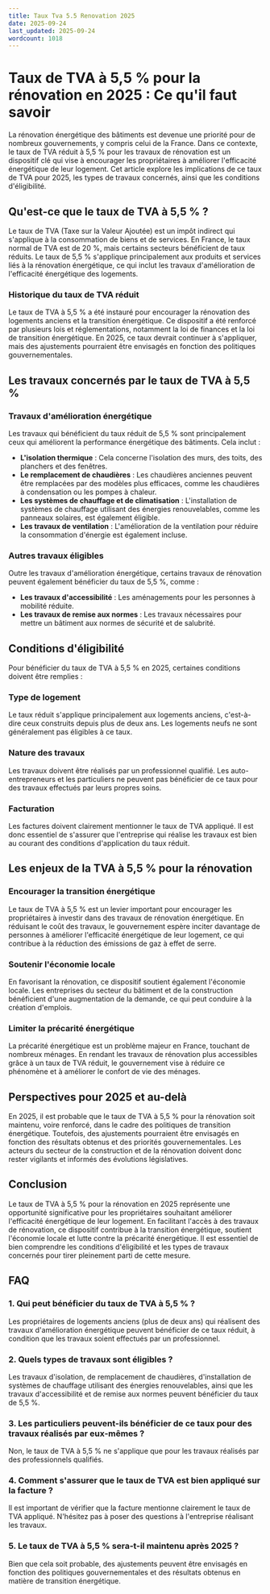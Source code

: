 ```yaml
---
title: Taux Tva 5.5 Renovation 2025
date: 2025-09-24
last_updated: 2025-09-24
wordcount: 1018
---
```


# Taux de TVA à 5,5 % pour la rénovation en 2025 : Ce qu'il faut savoir

La rénovation énergétique des bâtiments est devenue une priorité pour de nombreux gouvernements, y compris celui de la France. Dans ce contexte, le taux de TVA réduit à 5,5 % pour les travaux de rénovation est un dispositif clé qui vise à encourager les propriétaires à améliorer l'efficacité énergétique de leur logement. Cet article explore les implications de ce taux de TVA pour 2025, les types de travaux concernés, ainsi que les conditions d'éligibilité.

## Qu'est-ce que le taux de TVA à 5,5 % ?

Le taux de TVA (Taxe sur la Valeur Ajoutée) est un impôt indirect qui s'applique à la consommation de biens et de services. En France, le taux normal de TVA est de 20 %, mais certains secteurs bénéficient de taux réduits. Le taux de 5,5 % s'applique principalement aux produits et services liés à la rénovation énergétique, ce qui inclut les travaux d'amélioration de l'efficacité énergétique des logements.

### Historique du taux de TVA réduit

Le taux de TVA à 5,5 % a été instauré pour encourager la rénovation des logements anciens et la transition énergétique. Ce dispositif a été renforcé par plusieurs lois et réglementations, notamment la loi de finances et la loi de transition énergétique. En 2025, ce taux devrait continuer à s'appliquer, mais des ajustements pourraient être envisagés en fonction des politiques gouvernementales.

## Les travaux concernés par le taux de TVA à 5,5 %

### Travaux d'amélioration énergétique

Les travaux qui bénéficient du taux réduit de 5,5 % sont principalement ceux qui améliorent la performance énergétique des bâtiments. Cela inclut :

- **L'isolation thermique** : Cela concerne l'isolation des murs, des toits, des planchers et des fenêtres.
- **Le remplacement de chaudières** : Les chaudières anciennes peuvent être remplacées par des modèles plus efficaces, comme les chaudières à condensation ou les pompes à chaleur.
- **Les systèmes de chauffage et de climatisation** : L'installation de systèmes de chauffage utilisant des énergies renouvelables, comme les panneaux solaires, est également éligible.
- **Les travaux de ventilation** : L'amélioration de la ventilation pour réduire la consommation d'énergie est également incluse.

### Autres travaux éligibles

Outre les travaux d'amélioration énergétique, certains travaux de rénovation peuvent également bénéficier du taux de 5,5 %, comme :

- **Les travaux d'accessibilité** : Les aménagements pour les personnes à mobilité réduite.
- **Les travaux de remise aux normes** : Les travaux nécessaires pour mettre un bâtiment aux normes de sécurité et de salubrité.

## Conditions d'éligibilité

Pour bénéficier du taux de TVA à 5,5 % en 2025, certaines conditions doivent être remplies :

### Type de logement

Le taux réduit s'applique principalement aux logements anciens, c'est-à-dire ceux construits depuis plus de deux ans. Les logements neufs ne sont généralement pas éligibles à ce taux.

### Nature des travaux

Les travaux doivent être réalisés par un professionnel qualifié. Les auto-entrepreneurs et les particuliers ne peuvent pas bénéficier de ce taux pour des travaux effectués par leurs propres soins.

### Facturation

Les factures doivent clairement mentionner le taux de TVA appliqué. Il est donc essentiel de s'assurer que l'entreprise qui réalise les travaux est bien au courant des conditions d'application du taux réduit.

## Les enjeux de la TVA à 5,5 % pour la rénovation

### Encourager la transition énergétique

Le taux de TVA à 5,5 % est un levier important pour encourager les propriétaires à investir dans des travaux de rénovation énergétique. En réduisant le coût des travaux, le gouvernement espère inciter davantage de personnes à améliorer l'efficacité énergétique de leur logement, ce qui contribue à la réduction des émissions de gaz à effet de serre.

### Soutenir l'économie locale

En favorisant la rénovation, ce dispositif soutient également l'économie locale. Les entreprises du secteur du bâtiment et de la construction bénéficient d'une augmentation de la demande, ce qui peut conduire à la création d'emplois.

### Limiter la précarité énergétique

La précarité énergétique est un problème majeur en France, touchant de nombreux ménages. En rendant les travaux de rénovation plus accessibles grâce à un taux de TVA réduit, le gouvernement vise à réduire ce phénomène et à améliorer le confort de vie des ménages.

## Perspectives pour 2025 et au-delà

En 2025, il est probable que le taux de TVA à 5,5 % pour la rénovation soit maintenu, voire renforcé, dans le cadre des politiques de transition énergétique. Toutefois, des ajustements pourraient être envisagés en fonction des résultats obtenus et des priorités gouvernementales. Les acteurs du secteur de la construction et de la rénovation doivent donc rester vigilants et informés des évolutions législatives.

## Conclusion

Le taux de TVA à 5,5 % pour la rénovation en 2025 représente une opportunité significative pour les propriétaires souhaitant améliorer l'efficacité énergétique de leur logement. En facilitant l'accès à des travaux de rénovation, ce dispositif contribue à la transition énergétique, soutient l'économie locale et lutte contre la précarité énergétique. Il est essentiel de bien comprendre les conditions d'éligibilité et les types de travaux concernés pour tirer pleinement parti de cette mesure.

## FAQ

### 1. Qui peut bénéficier du taux de TVA à 5,5 % ?

Les propriétaires de logements anciens (plus de deux ans) qui réalisent des travaux d'amélioration énergétique peuvent bénéficier de ce taux réduit, à condition que les travaux soient effectués par un professionnel.

### 2. Quels types de travaux sont éligibles ?

Les travaux d'isolation, de remplacement de chaudières, d'installation de systèmes de chauffage utilisant des énergies renouvelables, ainsi que les travaux d'accessibilité et de remise aux normes peuvent bénéficier du taux de 5,5 %.

### 3. Les particuliers peuvent-ils bénéficier de ce taux pour des travaux réalisés par eux-mêmes ?

Non, le taux de TVA à 5,5 % ne s'applique que pour les travaux réalisés par des professionnels qualifiés.

### 4. Comment s'assurer que le taux de TVA est bien appliqué sur la facture ?

Il est important de vérifier que la facture mentionne clairement le taux de TVA appliqué. N'hésitez pas à poser des questions à l'entreprise réalisant les travaux.

### 5. Le taux de TVA à 5,5 % sera-t-il maintenu après 2025 ?

Bien que cela soit probable, des ajustements peuvent être envisagés en fonction des politiques gouvernementales et des résultats obtenus en matière de transition énergétique.